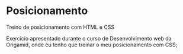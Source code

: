 # Posicionamento
Treino de posicionamento com HTML e CSS

Exercício apresentado durante o curso de Desenvolvimento web da Origamid, onde eu tenho que treinar o meu posicionamento com CSS;
